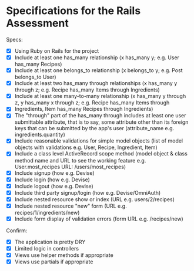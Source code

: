 # Specifications for the Rails Assessment

Specs:

- [x]  Using Ruby on Rails for the project
- [x]  Include at least one has_many relationship (x has_many y; e.g. User has_many Recipes)
- [x]  Include at least one belongs_to relationship (x belongs_to y; e.g. Post belongs_to User)
- [x]  Include at least two has_many through relationships (x has_many y through z; e.g. Recipe has_many Items through Ingredients)
- [x]  Include at least one many-to-many relationship (x has_many y through z, y has_many x through z; e.g. Recipe has_many Items through  
- [x] Ingredients, Item has_many Recipes through Ingredients)
- [x]  The "through" part of the has_many through includes at least one user submittable attribute, that is to say, some attribute other than its foreign keys that can be submitted by the app's user (attribute_name e.g. ingredients.quantity)
- [x]  Include reasonable validations for simple model objects (list of model objects with validations e.g. User, Recipe, Ingredient, Item)
- [x]  Include a class level ActiveRecord scope method (model object & class method name and URL to see the working feature e.g. User.most_recipes URL: /users/most_recipes)
- [x]  Include signup (how e.g. Devise)
- [x]  Include login (how e.g. Devise)
- [x]  Include logout (how e.g. Devise)
- [x]  Include third party signup/login (how e.g. Devise/OmniAuth)
- [x]  Include nested resource show or index (URL e.g. users/2/recipes)
- [x]  Include nested resource "new" form (URL e.g. recipes/1/ingredients/new)
- [x] Include form display of validation errors (form URL e.g. /recipes/new)

Confirm:

- [x]  The application is pretty DRY
- [x]  Limited logic in controllers
- [x]  Views use helper methods if appropriate
- [x]  Views use partials if appropriate
